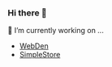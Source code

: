 ### Hi there 👋

🔭 I’m currently working on ...
- [WebDen](https://github.com/chrisdiana/webden)
- [SimpleStore](https://github.com/chrisdiana/simplestore)

<!--I'm Chris and I enjoy experimenting with the latest web technologies and sharing what I learn. 
📫 [Subscribe](http://eepurl.com/gntUvf) to get updates on any new & exciting open source projects or releases!
- 🔭 I’m currently working on ...
- 🌱 I’m currently learning ...
- 👯 I’m looking to collaborate on ...
- 🤔 I’m looking for help with ...
- 💬 Ask me about ...
- 📫 How to reach me: ...
- 😄 Pronouns: ...
- ⚡ Fun fact: ...
Find me:
Connect with me:

* [StackOverflow](https://stackoverflow.com/users/1073821/chris-diana)
* [Angellist](https://angel.co/u/chrisdiana)
* [about.me]()
* [Dribbble](https://dribbble.com/chrisdiana)
* [LinkedIn](https://www.linkedin.com/in/chris-diana)
* [dev.to](https://dev.to/chrisdiana)
* [Medium](https://medium.com/@chrisdiana)
-->
